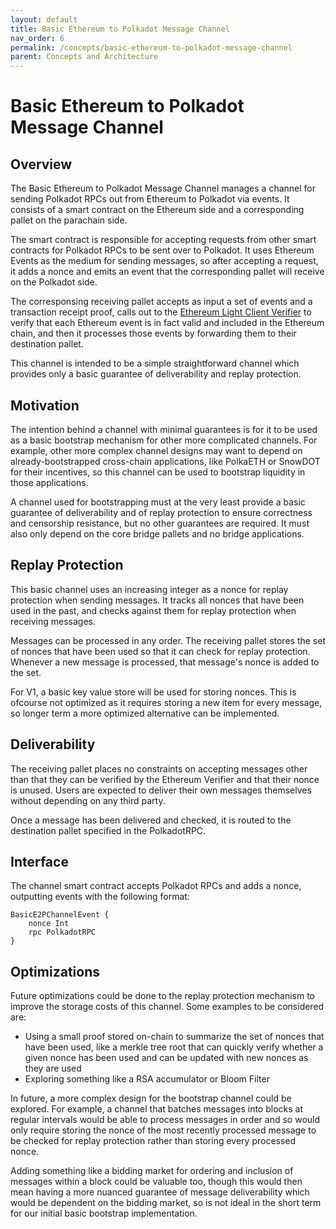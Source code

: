 ```yaml
---
layout: default
title: Basic Ethereum to Polkadot Message Channel
nav_order: 6
permalink: /concepts/basic-ethereum-to-polkadot-message-channel
parent: Concepts and Architecture
---
```

# Basic Ethereum to Polkadot Message Channel

## Overview
The Basic Ethereum to Polkadot Message Channel manages a channel for sending Polkadot RPCs out from Ethereum to Polkadot via events. It consists of a smart contract on the Ethereum side and a corresponding pallet on the parachain side. 

The smart contract is responsible for accepting requests from other smart contracts for Polkadot RPCs to be sent over to Polkadot. It uses Ethereum Events as the medium for sending messages, so after accepting a request, it adds a nonce and emits an event that the corresponding pallet will receive on the Polkadot side.

The corresponsing receiving pallet accepts as input a set of events and a transaction receipt proof, calls out to the [Ethereum Light Client Verifier](./ethereum-verifier) to verify that each Ethereum event is in fact valid and included in the Ethereum chain, and then it processes those events by forwarding them to their destination pallet.

This channel is intended to be a simple straightforward channel which provides only a basic guarantee of deliverability and replay protection.

## Motivation
The intention behind a channel with minimal guarantees is for it to be used as a basic bootstrap mechanism for other more complicated channels. For example, other more complex channel designs may want to depend on already-bootstrapped cross-chain applications, like PolkaETH or SnowDOT for their incentives, so this channel can be used to bootstrap liquidity in those applications.

A channel used for bootstrapping must at the very least provide a basic guarantee of deliverability and of replay protection to ensure correctness and censorship resistance, but no other guarantees are required. It must also only depend on the core bridge pallets and no bridge applications.

## Replay Protection
This basic channel uses an increasing integer as a nonce for replay protection when sending messages. It tracks all nonces that have been used in the past, and checks against them for replay protection when receiving messages.

Messages can be processed in any order. The receiving pallet stores the set of nonces that have been used so that it can check for replay protection. Whenever a new message is processed, that message's nonce is added to the set.

For V1, a basic key value store will be used for storing nonces. This is ofcourse not optimized as it requires storing a new item for every message, so longer term a more optimized alternative can be implemented.

## Deliverability
The receiving pallet places no constraints on accepting messages other than that they can be verified by the Ethereum Verifier and that their nonce is unused. Users are expected to deliver their own messages themselves without depending on any third party.

Once a message has been delivered and checked, it is routed to the destination pallet specified in the PolkadotRPC.

## Interface
The channel smart contract accepts Polkadot RPCs and adds a nonce, outputting events with the following format:

```
BasicE2PChannelEvent {
    nonce Int
    rpc PolkadotRPC
}
```

## Optimizations
Future optimizations could be done to the replay protection mechanism to improve the storage costs of this channel. Some examples to be considered are:
 - Using a small proof stored on-chain to summarize the set of nonces that have been used, like a merkle tree root that can quickly verify whether a given nonce has been used and can be updated with new nonces as they are used
 - Exploring something like a RSA accumulator or Bloom Filter
 
 In future, a more complex design for the bootstrap channel could be explored. For example, a channel that batches messages into blocks at regular intervals would be able to process messages in order and so would only require storing the nonce of the most recently processed message to be checked for replay protection rather than storing every processed nonce.
 
 Adding something like a bidding market for ordering and inclusion of messages within a block could be valuable too, though this would then mean having a more nuanced guarantee of message deliverability which would be dependent on the bidding market, so is not ideal in the short term for our initial basic bootstrap implementation.